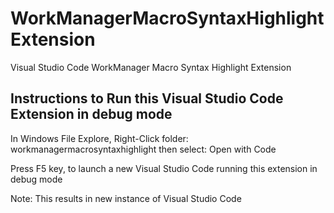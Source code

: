 # WorkManagerMacroSyntaxHighlightExtension
Visual Studio Code WorkManager Macro Syntax Highlight Extension


## Instructions to Run this Visual Studio Code Extension in debug mode

In Windows File Explore, Right-Click folder: workmanagermacrosyntaxhighlight
then select: Open with Code

Press F5 key, to launch a new Visual Studio Code running this extension in debug mode

Note: This results in new instance of Visual Studio Code

